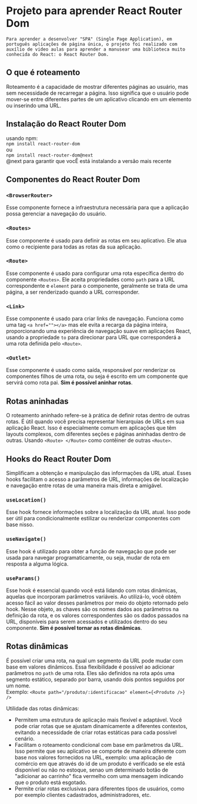 # Projeto para aprender React Router Dom
    Para aprender a desenvolver "SPA" (Single Page Application), em português aplicações de página única, o projeto foi realizado com auxílio de video aulas para aprender a manusear uma biblioteca muito conhecida do React: o React Router Dom.

## O que é roteamento
Roteamento é a capacidade de mostrar diferentes páginas ao usuário, mas sem necessidade de recarregar a página. Isso significa que o usuário pode mover-se entre diferentes partes de um aplicativo clicando em um elemento ou inserindo uma URL.

## Instalação do React Router Dom
usando npm:  
`npm install react-router-dom`  
ou  
`npm install react-router-dom@next`  
@next para garantir que vocÊ está instalando a versão mais recente

## Componentes do React Router Dom
### `<BrowserRouter>`
Esse componente fornece a infraestrutura necessária para que a aplicação possa gerenciar a navegação do usuário.

### `<Routes>`
Esse componente é usado para definir as rotas em seu aplicativo. Ele atua como o recipiente para todas as rotas da sua aplicação.

### `<Route>`
Esse componente é usado para configurar uma rota específica dentro do componente `<Routes>`. Ele aceita propriedades como `path` para a URL correspondente e `element` para o componente, geralmente se trata de uma página, a ser renderizado quando a URL corresponder.

### `<Link>`
Esse componente é usado para criar links de navegação. Funciona como uma tag `<a href=""></a>` mas ele evita a recarga da página inteira, proporcionando uma experiência de navegação suave em aplicações React, usando a propriedade `to` para direcionar para URL que corresponderá a uma rota definida pelo `<Route>`. 

### `<Outlet>`
Esse componente é usado como saída, responsável por renderizar os componentes filhos de uma rota, ou seja é escrito em um componente que servirá como rota pai. __Sim é possível aninhar rotas__.

## Rotas aninhadas
O roteamento aninhado refere-se à prática de definir rotas dentro de outras rotas. É útil quando você precisa representar hierarquias de URLs em sua aplicação React. Isso é especialmente comum em aplicações que têm layouts complexos, com diferentes seções e páginas aninhadas dentro de outras. Usando `<Route> </Route>` como contêiner de outras `<Route>`.

## Hooks do React Router Dom
Simplificam a obtenção e manipulação das informações da URL atual. Esses hooks facilitam o acesso a parâmetros de URL, informações de localização e navegação entre rotas de uma maneira mais direta e amigável.

### `useLocation()`
Esse hook fornece informações sobre a localização da URL atual. Isso pode ser útil para condicionalmente estilizar ou renderizar componentes com base nisso.

### `useNavigate()`
Esse hook é utilizado para obter a função de navegação que pode ser usada para navegar programaticamente, ou seja, mudar de rota em resposta a alguma lógica.

### `useParams()`
Esse hook é essencial quando você está lidando com rotas dinâmicas, aquelas que incorporam parâmetros variáveis. Ao utilizá-lo, você obtém acesso fácil ao valor desses parâmetros por meio do objeto retornado pelo hook. Nesse objeto, as chaves são os nomes dados aos parâmetros na definição da rota, e os valores correspondentes são os dados passados na URL, disponíveis para serem acessados e utilizados dentro do seu componente. __Sim é possível tornar as rotas dinâmicas__.

## Rotas dinâmicas
É possível criar uma rota, na qual um segmento da URL pode mudar com base em valores dinâmicos. Essa flexibilidade é possível ao adicionar parâmetros no `path` de uma rota. Eles são definidos na rota após uma segmento estático, separado por barra, usando dois pontos seguidos por um nome.  
Exemplo: `<Route path="/produto/:identificacao" element={<Produto />} />`

Utilidade das rotas dinâmicas:
* Permitem uma estrutura de aplicação mais flexível e adaptável. Você pode criar rotas que se ajustam dinamicamente a diferentes contextos, evitando a necessidade de criar rotas estáticas para cada possível cenário.
* Facilitam o roteamento condicional com base em parâmetros da URL. Isso permite que seu aplicativo se comporte de maneira diferente com base nos valores fornecidos na URL, exemplo: uma aplicação de comércio em que através do id de um produto é verificado se ele está disponível ou não no estoque, senao um determinado botão de "adicionar ao carrinho" fica vermelho com uma mensagem indicando que o produto está esgotado.
* Permite criar rotas exclusivas para diferentes tipos de usuários, como por exemplo clientes cadastrados, administradores, etc.